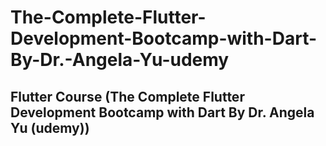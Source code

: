 # The-Complete-Flutter-Development-Bootcamp-with-Dart-By-Dr.-Angela-Yu-udemy
## Flutter Course (The Complete Flutter Development Bootcamp with Dart By Dr. Angela Yu (udemy))
